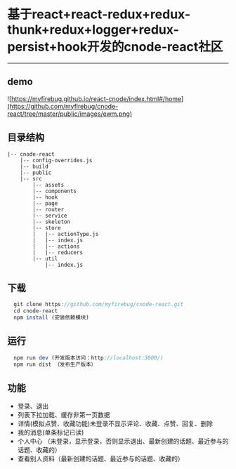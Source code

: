 # 基于react+react-redux+redux-thunk+redux+logger+redux-persist+hook开发的cnode-react社区
---
## demo
![https://myfirebug.github.io/react-cnode/index.html#/home](https://github.com/myfirebug/cnode-react/tree/master/public/images/ewm.png)
## 目录结构
```
|-- cnode-react
    |-- config-overrides.js
    |-- build
    |-- public
    |-- src
        |-- assets
        |-- components
        |-- hook
        |-- page
        |-- router
        |-- service
        |-- skeleton
        |-- store
        |   |-- actionType.js
        |   |-- index.js
        |   |-- actions
        |   |-- reducers
        |-- util
            |-- index.js

```


## 下载
```javascript
  git clone https://github.com/myfirebug/cnode-react.git
  cd cnode-react
  npm install (安装依赖模块)
```
## 运行
```javascript
  npm run dev (开发版本访问：http://localhost:3000/)
  npm run dist （发布生产版本）
```

## 功能
+ 登录、退出
+ 列表下拉加载、缓存非第一页数据
+ 详情(模拟点赞、收藏功能)未登录不显示评论、收藏、点赞、回复、删除
+ 我的消息(单条标记已读)
+ 个人中心 （未登录，显示登录，否则显示退出、最新创建的话题、最近参与的话题、收藏的）
+ 查看别人资料（最新创建的话题、最近参与的话题、收藏的）




